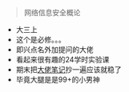 >网络信息安全概论

* 大三上
* 这个是必修。。。
* 即兴点名外加提问的大佬
* 看起来很有趣的24学时实验课
* 期末把[大佬笔记](http://blog.knowncold.me/2017/06/09/cryptology-course)抄一遍应该就稳了
* 毕竟大腿是是99+的小男神

